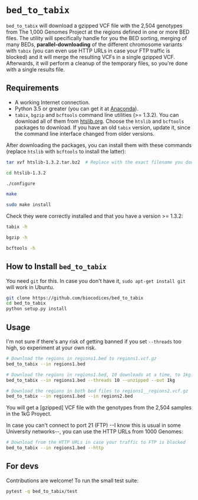 # `bed_to_tabix`

`bed_to_tabix` will download a gzipped VCF file with the 2,504 genotypes from 
The 1,000 Genomes Project at the regions defined in one or more BED files.
The utility will specifically handle for you the BED sorting, merging of many
BEDs, **parallel-downloading** of the different chromosome variants with `tabix`
(you can even use HTTP URLs in case your FTP traffic is blocked) and it will
merge the resulting VCFs in a single gzipped VCF. Afterwards, it will perform
a cleanup of the temporary files, so you're done with a single results file.

## Requirements

- A working Internet connection.
- Python 3.5 or greater (you can get it at [Anaconda](https://www.continuum.io/downloads)).
- `tabix`, `bgzip` and `bcftools` command line utilities (>= 1.3.2). You can download all of them from [htslib.org](http://www.htslib.org/download). Choose the `htslib` and `bcftools` packages to download. If you have an old `tabix` version, update it, since the command line interface changed from older versions.

After downloading the packages, you can install them with these commands
(replace `htslib` with `bcftools` to install the latter):

```bash
tar xvf htslib-1.3.2.tar.bz2  # Replace with the exact filename you downloaded

cd htslib-1.3.2

./configure

make

sudo make install
```

Check they were correctly installed and that you have a version >= 1.3.2:

```bash
tabix -h

bgzip -h

bcftools -h
```

## How to Install `bed_to_tabix`

You need `git` for this. In case you don't have it, `sudo apt-get install git` will work in Ubuntu.

```bash
git clone https://github.com/biocodices/bed_to_tabix
cd bed_to_tabix
python setup.py install
```

## Usage

I'm not sure if there's any risk of getting banned if you set `--threads` too
high, so experiment at your own risk.

```bash
# Download the regions in regions1.bed to regions1.vcf.gz
bed_to_tabix --in regions1.bed

# Download the regions in regions1.bed, 10 downloads at a time, to 1kg.vcf
bed_to_tabix --in regions1.bed --threads 10 --unzipped --out 1kg

# Download the regions in both bed files to regions1__regions2.vcf.gz
bed_to_tabix --in regions1.bed --in regions2.bed
```

You will get a [gzipped] VCF file with the genotypes from the 2,504 samples in
the 1kG Proyect.

In case you can't connect to port 21 (FTP) --I know this is usual in some
University networks--, you can use the HTTP URLs from 1000 Genomes:

```bash
# Download from the HTTP URLs in case your traffic to FTP is blocked
bed_to_tabix --in regions1.bed --http
```

## For devs

Contributions are welcome! To run the small test suite:

```bash
pytest -q bed_to_tabix/test
```
